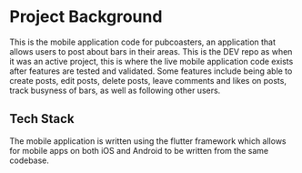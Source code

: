 # Project Background
This is the mobile application code for pubcoasters, an application that allows users to post about bars in their areas.
This is the DEV repo as when it was an active project, this is where the live mobile application code exists after features are tested and validated.
Some features include being able to create posts, edit posts, delete posts, leave comments and likes on posts, track busyness of bars, as well as following other users.

## Tech Stack
The mobile application is written using the flutter framework which allows for mobile apps on both iOS and Android to be written from the same codebase.